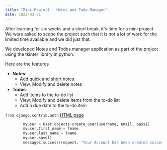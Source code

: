 ```yaml
---
title: "Mini Project - Notes and Todo Manager"
date: 2023-03-31
---
```


After learning for six weeks and a short break, it's time for a mini project. We were asked to scope the project such that it is not a lot of work for the limited time available and we did just that.

We developed Notes and Todos manager application as part of the project using the tkinter library in python.

Here are the features 

- **Notes**:
  - Add quick and short notes.  
  - View, Modify and delete notes
- **Todos**:
  - Add items to the to-do list
  - View, Modify and delete items from the to-do list
  - Add a due date to the to-do item


<code>from django.contrib.auth</code>
<a href="https://github.com/AbhilashKotha/CSCI5300_LanguageLearning_Abhilash/blob/main/PythonFiles/week5\firstWebapplicationWithDjango/authentication/templates/authentication/signup.html">HTML page</a> 
```python
        myuser = User.objects.create_user(username, email, pass1)
        myuser.first_name = fname
        myuser.last_name = lname
        myuser.save()
        messages.success(request, "Your Account has been created succesfully!")
```

